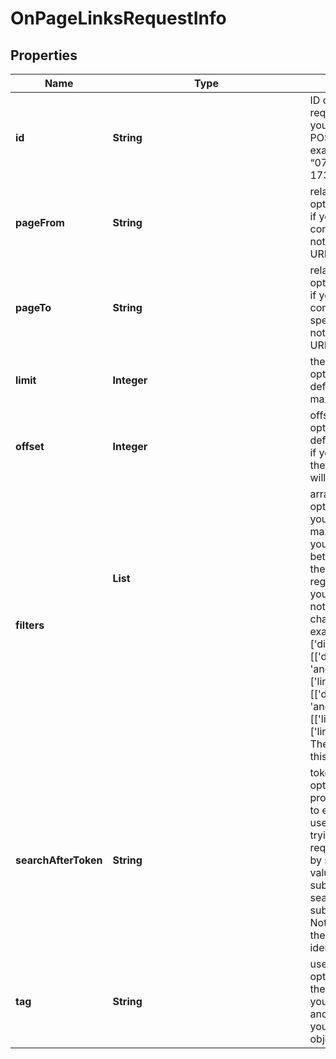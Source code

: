 # OnPageLinksRequestInfo


## Properties

| Name | Type | Description | Notes |
|------------ | ------------- | ------------- | -------------|
**id** | **String** | ID of the task<br>required field<br>you can get this ID in the response of the Task POST endpoint<br>example:<br>“07131248-1535-0216-1000-17384017ad04” |[optional]|
**pageFrom** | **String** | relative page URL<br>optional field<br>if you use this field, the API response will contain only links from the specified page<br>note that in this field you can specify relative URLs only |[optional]|
**pageTo** | **String** | relative page URL<br>optional field<br>if you use this field, the API response will contain only internal links pointing to the specified page<br>note that in this field you can specify relative URLs only |[optional]|
**limit** | **Integer** | the maximum number of returned links<br>optional field<br>default value: 100<br>maximum value: 1000 |[optional]|
**offset** | **Integer** | offset in the results array of returned links<br>optional field<br>default value: 0<br>if you specify the 10 value, the first ten links in the results array will be omitted and the data will be provided for the successive links |[optional]|
**filters** | **List<Object>** | array of results filtering parameters<br>optional field<br>you can add several filters at once (8 filters maximum)<br>you should set a logical operator and, or between the conditions<br>the following operators are supported:<br>regex, not_regex, =, <>, in, not_in, like, not_like<br>you can use the % operator with like and not_like to match any string of zero or more characters<br>example:<br>['direction','=','external']<br>[['domain_to','<>','example.com'],<br>'and',<br>['link_from','not_like','%example.com/blog%']]<br>[['direction','=','external'],<br>'and',<br>[['link_from','like','%example.com/blog%'],'or',['link_from','like','%example.com/help%']]]<br>The full list of possible filters is available by this link. |[optional]|
**searchAfterToken** | **String** | token for subsequent requests<br>optional field<br>provided in the identical filed of the response to each request;<br>use this parameter to avoid timeouts while trying to obtain over 20,000 results in a single request;<br>by specifying the unique search_after_token value from the response array, you will get the subsequent results of the initial task;<br>search_after_token values are unique for each subsequent task ;<br>Note: if the search_after_token is specified in the request, all other parameters should be identical to the previous request |[optional]|
**tag** | **String** | user-defined task identifier<br>optional field<br>the character limit is 255<br>you can use this parameter to identify the task and match it with the result<br>you will find the specified tag value in the data object of the response |[optional]|